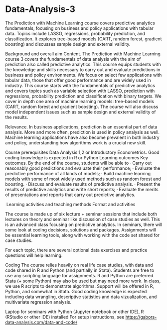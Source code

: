 # Data-Analysis-3
The Prediction with Machine Learning course covers predictive analytics fundamentals, focusing on business and policy applications with tabular data. Topics include LASSO, regressions, probability prediction, and classification. It explores tree-based models (CART, random forest, gradient boosting) and discusses sample design and external validity.

Background and overall aim
Content. The Prediction with Machine Learning course 3 covers the fundamentals of data analysis with the aim of prediction also called predictive analytics. This course equips students with the knowledge and skills necessary to carry out and evaluate predictions in business and policy environments. We focus on select few applications with tabular data, those that offer good performance and are widely used in industry. This course starts with the fundamentals of predictive analytics and covers topics such as variable selection with LASSO, prediction with regressions, probability prediction and classification with binary targets. We cover in depth one area of machine learning models: tree-based models (CART, random forest and gradient boosting). The course will also discuss model independent issues such as sample design and external validity of the results.

Relevance. In business applications, prediction is an essential part of data analysis. More and more often, prediction is used in policy analysis as well. Machine learning applications have also become prevalent in both industry and policy, understanding how algorithms work is a crucial new skill.

Course prerequisites
Data Analysis 1,2 or Introductory Econometrics. Good coding knowledge is expected in R or Python
Learning outcomes
Key outcomes. By the end of the course, students will be able to
· Carry out reasonably good predictions and evaluate their performance;
· Evaluate the predictive performance of all kinds of models;
· Build machine learning models with some of most widely used methods such as random forest and boosting.
· Discuss and evaluate results of predictive analysis.
· Present the results of predictive analytics and write short reports;
· Evaluate the merits of presentations and reports that carry out predictive analytics.

﻿
Learning activities and teaching methods
Format and activities

The course is made up of six lecture + seminar sessions that include both lectures on theory and seminar like discussion of case studies as well. This is an advanced class focusing on predictive analytics. In seminars, there will some look at coding decisions, solutions and packages. Assignments will be essential learning tools, along with working with the code set shared for case studies.

For each topic, there are several optional data exercises and practice questions will help learning.

Coding
The course relies heavily on real life case studies, with data and code shared in R and Python (and partially in Stata). Students are free to use any scripting language for assignments. R and Python are preferred. Stata (+ some Python) may also be used but may need more work. In class, we use R scripts to demonstrate algorithms. Support will be offered in R, Python, and somewhat in Stata.
Good coding knowledge is expected including data wrangling, descriptive statistics and data vizualization, and multivariate regression analysis.


Laptop for seminars with Python (Jupyter notebook or other IDE), R (RStudio or other IDE) installed
For setup instructions, see https://gabors-data-analysis.com/data-and-code/


